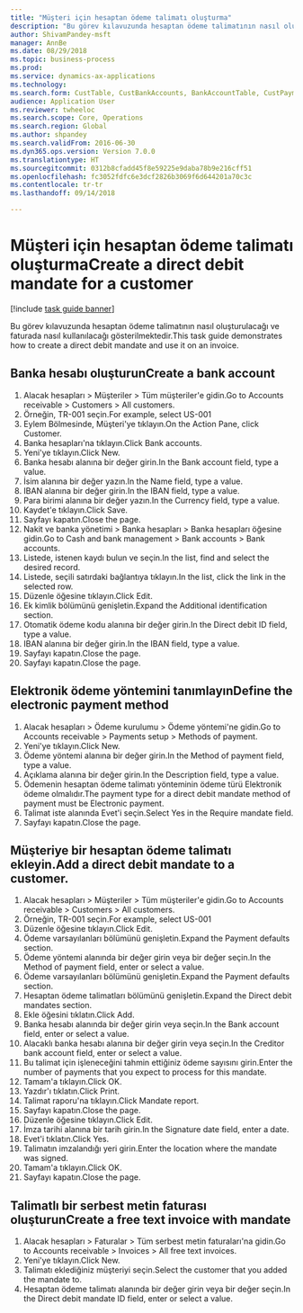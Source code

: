 ```yaml
--- 
title: "Müşteri için hesaptan ödeme talimatı oluşturma"
description: "Bu görev kılavuzunda hesaptan ödeme talimatının nasıl oluşturulacağı ve faturada nasıl kullanılacağı gösterilmektedir."
author: ShivamPandey-msft
manager: AnnBe
ms.date: 08/29/2018
ms.topic: business-process
ms.prod: 
ms.service: dynamics-ax-applications
ms.technology: 
ms.search.form: CustTable, CustBankAccounts, BankAccountTable, CustPaymMode, CustDirectDebitMandate, BankAccountTableLookUp, SrsReportViewerForm,  LogisticsAddressCityLookup, CustFreeInvoice, CustTableLookup
audience: Application User
ms.reviewer: twheeloc
ms.search.scope: Core, Operations
ms.search.region: Global
ms.author: shpandey
ms.search.validFrom: 2016-06-30
ms.dyn365.ops.version: Version 7.0.0
ms.translationtype: HT
ms.sourcegitcommit: 0312b8cfadd45f8e59225e9daba78b9e216cff51
ms.openlocfilehash: fc3052fdfc6e3dcf2826b3069f6d644201a70c3c
ms.contentlocale: tr-tr
ms.lasthandoff: 09/14/2018

---
```

# <a name="create-a-direct-debit-mandate-for-a-customer"></a><span data-ttu-id="c7d89-103">Müşteri için hesaptan ödeme talimatı oluşturma</span><span class="sxs-lookup"><span data-stu-id="c7d89-103">Create a direct debit mandate for a customer</span></span>

[!include [task guide banner](../../includes/task-guide-banner.md)]

<span data-ttu-id="c7d89-104">Bu görev kılavuzunda hesaptan ödeme talimatının nasıl oluşturulacağı ve faturada nasıl kullanılacağı gösterilmektedir.</span><span class="sxs-lookup"><span data-stu-id="c7d89-104">This task guide demonstrates how to create a direct debit mandate and use it on an invoice.</span></span>


## <a name="create-a-bank-account"></a><span data-ttu-id="c7d89-105">Banka hesabı oluşturun</span><span class="sxs-lookup"><span data-stu-id="c7d89-105">Create a bank account</span></span>
1. <span data-ttu-id="c7d89-106">Alacak hesapları > Müşteriler > Tüm müşteriler'e gidin.</span><span class="sxs-lookup"><span data-stu-id="c7d89-106">Go to Accounts receivable > Customers > All customers.</span></span>
2. <span data-ttu-id="c7d89-107">Örneğin, TR-001 seçin.</span><span class="sxs-lookup"><span data-stu-id="c7d89-107">For example, select US-001</span></span>
3. <span data-ttu-id="c7d89-108">Eylem Bölmesinde, Müşteri'ye tıklayın.</span><span class="sxs-lookup"><span data-stu-id="c7d89-108">On the Action Pane, click Customer.</span></span>
4. <span data-ttu-id="c7d89-109">Banka hesapları'na tıklayın.</span><span class="sxs-lookup"><span data-stu-id="c7d89-109">Click Bank accounts.</span></span>
5. <span data-ttu-id="c7d89-110">Yeni'ye tıklayın.</span><span class="sxs-lookup"><span data-stu-id="c7d89-110">Click New.</span></span>
6. <span data-ttu-id="c7d89-111">Banka hesabı alanına bir değer girin.</span><span class="sxs-lookup"><span data-stu-id="c7d89-111">In the Bank account field, type a value.</span></span>
7. <span data-ttu-id="c7d89-112">İsim alanına bir değer yazın.</span><span class="sxs-lookup"><span data-stu-id="c7d89-112">In the Name field, type a value.</span></span>
8. <span data-ttu-id="c7d89-113">IBAN alanına bir değer girin.</span><span class="sxs-lookup"><span data-stu-id="c7d89-113">In the IBAN field, type a value.</span></span>
9. <span data-ttu-id="c7d89-114">Para birimi alanına bir değer yazın.</span><span class="sxs-lookup"><span data-stu-id="c7d89-114">In the Currency field, type a value.</span></span>
10. <span data-ttu-id="c7d89-115">Kaydet'e tıklayın.</span><span class="sxs-lookup"><span data-stu-id="c7d89-115">Click Save.</span></span>
11. <span data-ttu-id="c7d89-116">Sayfayı kapatın.</span><span class="sxs-lookup"><span data-stu-id="c7d89-116">Close the page.</span></span>
12. <span data-ttu-id="c7d89-117">Nakit ve banka yönetimi > Banka hesapları > Banka hesapları öğesine gidin.</span><span class="sxs-lookup"><span data-stu-id="c7d89-117">Go to Cash and bank management > Bank accounts > Bank accounts.</span></span>
13. <span data-ttu-id="c7d89-118">Listede, istenen kaydı bulun ve seçin.</span><span class="sxs-lookup"><span data-stu-id="c7d89-118">In the list, find and select the desired record.</span></span>
14. <span data-ttu-id="c7d89-119">Listede, seçili satırdaki bağlantıya tıklayın.</span><span class="sxs-lookup"><span data-stu-id="c7d89-119">In the list, click the link in the selected row.</span></span>
15. <span data-ttu-id="c7d89-120">Düzenle öğesine tıklayın.</span><span class="sxs-lookup"><span data-stu-id="c7d89-120">Click Edit.</span></span>
16. <span data-ttu-id="c7d89-121">Ek kimlik bölümünü genişletin.</span><span class="sxs-lookup"><span data-stu-id="c7d89-121">Expand the Additional identification section.</span></span>
17. <span data-ttu-id="c7d89-122">Otomatik ödeme kodu alanına bir değer girin.</span><span class="sxs-lookup"><span data-stu-id="c7d89-122">In the Direct debit ID field, type a value.</span></span>
18. <span data-ttu-id="c7d89-123">IBAN alanına bir değer girin.</span><span class="sxs-lookup"><span data-stu-id="c7d89-123">In the IBAN field, type a value.</span></span>
19. <span data-ttu-id="c7d89-124">Sayfayı kapatın.</span><span class="sxs-lookup"><span data-stu-id="c7d89-124">Close the page.</span></span>
20. <span data-ttu-id="c7d89-125">Sayfayı kapatın.</span><span class="sxs-lookup"><span data-stu-id="c7d89-125">Close the page.</span></span>

## <a name="define-the-electronic-payment-method"></a><span data-ttu-id="c7d89-126">Elektronik ödeme yöntemini tanımlayın</span><span class="sxs-lookup"><span data-stu-id="c7d89-126">Define the electronic payment method</span></span>
1. <span data-ttu-id="c7d89-127">Alacak hesapları > Ödeme kurulumu > Ödeme yöntemi'ne gidin.</span><span class="sxs-lookup"><span data-stu-id="c7d89-127">Go to Accounts receivable > Payments setup > Methods of payment.</span></span>
2. <span data-ttu-id="c7d89-128">Yeni'ye tıklayın.</span><span class="sxs-lookup"><span data-stu-id="c7d89-128">Click New.</span></span>
3. <span data-ttu-id="c7d89-129">Ödeme yöntemi alanına bir değer girin.</span><span class="sxs-lookup"><span data-stu-id="c7d89-129">In the Method of payment field, type a value.</span></span>
4. <span data-ttu-id="c7d89-130">Açıklama alanına bir değer girin.</span><span class="sxs-lookup"><span data-stu-id="c7d89-130">In the Description field, type a value.</span></span>
5. <span data-ttu-id="c7d89-131">Ödemenin hesaptan ödeme talimatı yönteminin ödeme türü Elektronik ödeme olmalıdır.</span><span class="sxs-lookup"><span data-stu-id="c7d89-131">The payment type for a direct debit mandate method of payment must be Electronic payment.</span></span>
6. <span data-ttu-id="c7d89-132">Talimat iste alanında Evet'i seçin.</span><span class="sxs-lookup"><span data-stu-id="c7d89-132">Select Yes in the Require mandate field.</span></span>
7. <span data-ttu-id="c7d89-133">Sayfayı kapatın.</span><span class="sxs-lookup"><span data-stu-id="c7d89-133">Close the page.</span></span>

## <a name="add-a-direct-debit-mandate-to-a-customer"></a><span data-ttu-id="c7d89-134">Müşteriye bir hesaptan ödeme talimatı ekleyin.</span><span class="sxs-lookup"><span data-stu-id="c7d89-134">Add a direct debit mandate to a customer.</span></span>
1. <span data-ttu-id="c7d89-135">Alacak hesapları > Müşteriler > Tüm müşteriler'e gidin.</span><span class="sxs-lookup"><span data-stu-id="c7d89-135">Go to Accounts receivable > Customers > All customers.</span></span>
2. <span data-ttu-id="c7d89-136">Örneğin, TR-001 seçin.</span><span class="sxs-lookup"><span data-stu-id="c7d89-136">For example, select US-001</span></span>
3. <span data-ttu-id="c7d89-137">Düzenle öğesine tıklayın.</span><span class="sxs-lookup"><span data-stu-id="c7d89-137">Click Edit.</span></span>
4. <span data-ttu-id="c7d89-138">Ödeme varsayılanları bölümünü genişletin.</span><span class="sxs-lookup"><span data-stu-id="c7d89-138">Expand the Payment defaults section.</span></span>
5. <span data-ttu-id="c7d89-139">Ödeme yöntemi alanında bir değer girin veya bir değer seçin.</span><span class="sxs-lookup"><span data-stu-id="c7d89-139">In the Method of payment field, enter or select a value.</span></span>
6. <span data-ttu-id="c7d89-140">Ödeme varsayılanları bölümünü genişletin.</span><span class="sxs-lookup"><span data-stu-id="c7d89-140">Expand the Payment defaults section.</span></span>
7. <span data-ttu-id="c7d89-141">Hesaptan ödeme talimatları bölümünü genişletin.</span><span class="sxs-lookup"><span data-stu-id="c7d89-141">Expand the Direct debit mandates section.</span></span>
8. <span data-ttu-id="c7d89-142">Ekle öğesini tıklatın.</span><span class="sxs-lookup"><span data-stu-id="c7d89-142">Click Add.</span></span>
9. <span data-ttu-id="c7d89-143">Banka hesabı alanında bir değer girin veya seçin.</span><span class="sxs-lookup"><span data-stu-id="c7d89-143">In the Bank account field, enter or select a value.</span></span>
10. <span data-ttu-id="c7d89-144">Alacaklı banka hesabı alanına bir değer girin veya seçin.</span><span class="sxs-lookup"><span data-stu-id="c7d89-144">In the Creditor bank account field, enter or select a value.</span></span>
11. <span data-ttu-id="c7d89-145">Bu talimat için işleneceğini tahmin ettiğiniz ödeme sayısını girin.</span><span class="sxs-lookup"><span data-stu-id="c7d89-145">Enter the number of payments that you expect to process for this mandate.</span></span>
12. <span data-ttu-id="c7d89-146">Tamam'a tıklayın.</span><span class="sxs-lookup"><span data-stu-id="c7d89-146">Click OK.</span></span>
13. <span data-ttu-id="c7d89-147">Yazdır'ı tıklatın.</span><span class="sxs-lookup"><span data-stu-id="c7d89-147">Click Print.</span></span>
14. <span data-ttu-id="c7d89-148">Talimat raporu'na tıklayın.</span><span class="sxs-lookup"><span data-stu-id="c7d89-148">Click Mandate report.</span></span>
15. <span data-ttu-id="c7d89-149">Sayfayı kapatın.</span><span class="sxs-lookup"><span data-stu-id="c7d89-149">Close the page.</span></span>
16. <span data-ttu-id="c7d89-150">Düzenle öğesine tıklayın.</span><span class="sxs-lookup"><span data-stu-id="c7d89-150">Click Edit.</span></span>
17. <span data-ttu-id="c7d89-151">İmza tarihi alanına bir tarih girin.</span><span class="sxs-lookup"><span data-stu-id="c7d89-151">In the Signature date field, enter a date.</span></span>
18. <span data-ttu-id="c7d89-152">Evet'i tıklatın.</span><span class="sxs-lookup"><span data-stu-id="c7d89-152">Click Yes.</span></span>
19. <span data-ttu-id="c7d89-153">Talimatın imzalandığı yeri girin.</span><span class="sxs-lookup"><span data-stu-id="c7d89-153">Enter the location where the mandate was signed.</span></span>
20. <span data-ttu-id="c7d89-154">Tamam'a tıklayın.</span><span class="sxs-lookup"><span data-stu-id="c7d89-154">Click OK.</span></span>
21. <span data-ttu-id="c7d89-155">Sayfayı kapatın.</span><span class="sxs-lookup"><span data-stu-id="c7d89-155">Close the page.</span></span>

## <a name="create-a-free-text-invoice-with-mandate"></a><span data-ttu-id="c7d89-156">Talimatlı bir serbest metin faturası oluşturun</span><span class="sxs-lookup"><span data-stu-id="c7d89-156">Create a free text invoice with mandate</span></span>
1. <span data-ttu-id="c7d89-157">Alacak hesapları > Faturalar > Tüm serbest metin faturaları'na gidin.</span><span class="sxs-lookup"><span data-stu-id="c7d89-157">Go to Accounts receivable > Invoices > All free text invoices.</span></span>
2. <span data-ttu-id="c7d89-158">Yeni'ye tıklayın.</span><span class="sxs-lookup"><span data-stu-id="c7d89-158">Click New.</span></span>
3. <span data-ttu-id="c7d89-159">Talimatı eklediğiniz müşteriyi seçin.</span><span class="sxs-lookup"><span data-stu-id="c7d89-159">Select the customer that you added the mandate to.</span></span>
4. <span data-ttu-id="c7d89-160">Hesaptan ödeme talimatı alanında bir değer girin veya bir değer seçin.</span><span class="sxs-lookup"><span data-stu-id="c7d89-160">In the Direct debit mandate ID field, enter or select a value.</span></span>


